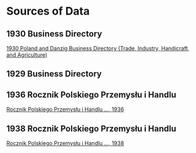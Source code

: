 # Sources of Data

## 1930 Business Directory

[1930 Poland and Danzig Business Directory (Trade, Industry, Handicraft, and Agriculture)](http://genealogyindexer.org/frame/d24/2314)

## 1929 Business Directory

[]()

## 1936 Rocznik Polskiego Przemysłu i Handlu

[Rocznik Polskiego Przemysłu i Handlu ..., 1936](https://crispa.uw.edu.pl/object/files/318784/display/PDF)

## 1938 Rocznik Polskiego Przemysłu i Handlu 

[Rocznik Polskiego Przemysłu i Handlu ..., 1938 ](https://crispa.uw.edu.pl/object/files/318782/display/Default?pageNumber=184)

